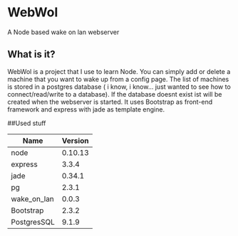 # WebWol


A Node based wake on lan webserver

## What is it?

WebWol is a project that I use to learn Node. 
You can simply add or delete a machine that you want to wake up from a config page. The list of machines is stored in a postgres database ( i know, i know... just wanted to see how to connect/read/write to a database). If the database doesnt exist ist will be created when the webserver is started.
It uses Bootstrap as front-end framework and express with jade as template engine.

##Used stuff

|Name         |Version  |
|-------------|---------|
| node        | 0.10.13 |
| express     | 3.3.4   |
| jade        | 0.34.1  |
| pg          | 2.3.1   |
| wake_on_lan | 0.0.3   |
| Bootstrap   | 2.3.2   |
| PostgresSQL | 9.1.9   |


